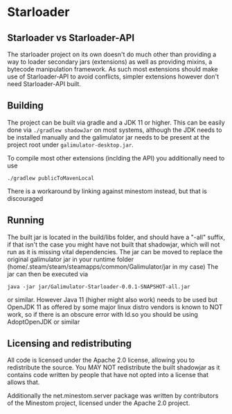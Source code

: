 # Starloader

## Starloader vs Starloader-API

The starloader project on its own doesn't do much other than providing a way
to loader secondary jars (extensions) as well as providing mixins, a bytecode
manipulation framework. As such most extensions should make use of Starloader-API
to avoid conflicts, simpler extensions however don't need Starloader-API built.

## Building

The project can be built via gradle and a JDK 11 or higher.
This can be easily done via `./gradlew shadowJar` on most systems,
although the JDK needs to be installed manually and the galimulator jar needs 
to be present at the project root under `galimulator-desktop.jar`.

To compile most other extensions (inclding the API) you additionally need to use

    ./gradlew publicToMavenLocal

There is a workaround by linking against minestom instead, but that is discouraged

## Running

The built jar is located in the build/libs folder, and should have a "-all"
suffix, if that isn't the case you might have not built that shadowjar, which
will not run as it is missing vital dependencies. The jar can be moved to replace
the original galimulator jar in your runtime folder 
(home/.steam/steam/steamapps/common/Galimulator/jar in my case)
The jar can then be executed via

    java -jar jar/Galimulator-Starloader-0.0.1-SNAPSHOT-all.jar

or similar. However Java 11 (higher might also work) needs to be used
but OpenJDK 11 as offered by some major linux distro vendors is known to NOT work,
so if there is an obscure error with ld.so you should be using AdoptOpenJDK or similar

## Licensing and redistributing

All code is licensed under the Apache 2.0 license, allowing you to redistribute
the source. You MAY NOT redistribute the built shadowjar as it contains
code written by people that have not opted into a license that allows that.

Additionally the net.minestom.server package was 
written by contributors of the Minestom project, licensed under the Apache 2.0 project.

